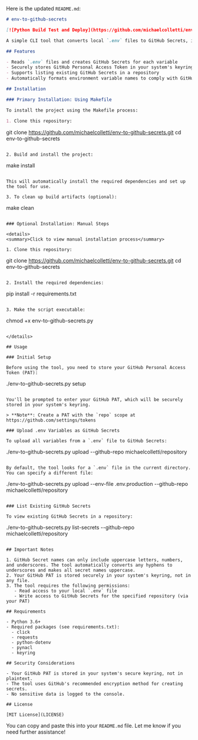 Here is the updated `README.md`:

```markdown
# env-to-github-secrets

[![Python Build Test and Deploy](https://github.com/michaelcolletti/env-to-github-secrets/actions/workflows/python-app-cicd.yml/badge.svg)](https://github.com/michaelcolletti/env-to-github-secrets/actions)

A simple CLI tool that converts local `.env` files to GitHub Secrets, improving your application's security by moving sensitive environment variables from unencrypted local files to GitHub's secure storage.

## Features

- Reads `.env` files and creates GitHub Secrets for each variable
- Securely stores GitHub Personal Access Token in your system's keyring
- Supports listing existing GitHub Secrets in a repository
- Automatically formats environment variable names to comply with GitHub Secret naming rules

## Installation

### Primary Installation: Using Makefile

To install the project using the Makefile process:

1. Clone this repository:
   ```
   git clone https://github.com/michaelcolletti/env-to-github-secrets.git
   cd env-to-github-secrets
   ```

2. Build and install the project:
   ```
   make install
   ```

   This will automatically install the required dependencies and set up the tool for use.

3. To clean up build artifacts (optional):
   ```
   make clean
   ```

### Optional Installation: Manual Steps

<details>
<summary>Click to view manual installation process</summary>

1. Clone this repository:
   ```
   git clone https://github.com/michaelcolletti/env-to-github-secrets.git
   cd env-to-github-secrets
   ```

2. Install the required dependencies:
   ```
   pip install -r requirements.txt
   ```

3. Make the script executable:
   ```
   chmod +x env-to-github-secrets.py
   ```

</details>

## Usage

### Initial Setup

Before using the tool, you need to store your GitHub Personal Access Token (PAT):

```
./env-to-github-secrets.py setup
```

You'll be prompted to enter your GitHub PAT, which will be securely stored in your system's keyring.

> **Note**: Create a PAT with the `repo` scope at https://github.com/settings/tokens

### Upload .env Variables as GitHub Secrets

To upload all variables from a `.env` file to GitHub Secrets:

```
./env-to-github-secrets.py upload --github-repo michaelcolletti/repository
```

By default, the tool looks for a `.env` file in the current directory. You can specify a different file:

```
./env-to-github-secrets.py upload --env-file .env.production --github-repo michaelcolletti/repository
```

### List Existing GitHub Secrets

To view existing GitHub Secrets in a repository:

```
./env-to-github-secrets.py list-secrets --github-repo michaelcolletti/repository
```

## Important Notes

1. GitHub Secret names can only include uppercase letters, numbers, and underscores. The tool automatically converts any hyphens to underscores and makes all secret names uppercase.
2. Your GitHub PAT is stored securely in your system's keyring, not in any file.
3. The tool requires the following permissions:
   - Read access to your local `.env` file
   - Write access to GitHub Secrets for the specified repository (via your PAT)

## Requirements

- Python 3.6+
- Required packages (see requirements.txt):
  - click
  - requests
  - python-dotenv
  - pynacl
  - keyring

## Security Considerations

- Your GitHub PAT is stored in your system's secure keyring, not in plaintext.
- The tool uses GitHub's recommended encryption method for creating secrets.
- No sensitive data is logged to the console.

## License

[MIT License](LICENSE)
```

You can copy and paste this into your `README.md` file. Let me know if you need further assistance!
